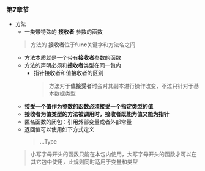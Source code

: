 ### 第7章节
 - 方法
   - 一类带特殊的 **接收者** 参数的函数
    >方法的 **接收者**位于**func**关键字和方法名之间
   - 方法本质就是一个带有**接收者**参数的函数
   - 方法的声明必须和**接收者**类型在同一包内
      - 指针接收者和值接收者的区别
        > 方法对于**值接受者**时会对其副本进行操作改变，不过只针对于基本数据类型
   - **接受一个值作为参数的函数必须接受一个指定类型的值**
   - **接收者为值类型的方法被调用时，接收者既能为值又能为指针**
   - 匿名函数的闭包：引用外部变量或者外部常量
   - 返回值可以使用如下方式定义
      > ...Type
    > 小写字母开头的函数只能在本包内使用，大写字母开头的函数才可以在其它包中使用，此规则同时适用于变量和类型
  